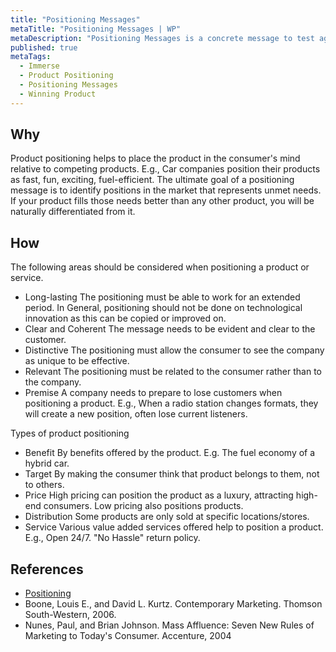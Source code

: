```yaml
---
title: "Positioning Messages"
metaTitle: "Positioning Messages | WP"
metaDescription: "Positioning Messages is a concrete message to test against the target market. It could be a tagline, short pitch, or a ad message. It will eventually be the way that consumers define the product on important attributes."
published: true
metaTags:
  - Immerse
  - Product Positioning
  - Positioning Messages
  - Winning Product 
---
```


## Why
Product positioning helps to place the product in the consumer's mind relative to competing products. E.g., Car companies position their products as fast, fun, exciting, fuel-efficient. The ultimate goal of a positioning message is to identify positions in the market that represents unmet needs. If your product fills those needs better than any other product, you will be naturally differentiated from it.


## How
The following areas should be considered when positioning a product or service.

- Long-lasting
The positioning must be able to work for an extended period. In General, positioning should not be done on technological innovation as this can be copied or improved on.
- Clear and Coherent
The message needs to be evident and clear to the customer.
- Distinctive
The positioning must allow the consumer to see the company as unique to be effective.
- Relevant
The positioning must be related to the consumer rather than to the company.
- Premise
A company needs to prepare to lose customers when positioning a product. E.g., When a radio station changes formats, they will create a new position, often lose current listeners.


Types of product positioning

- Benefit
By benefits offered by the product. E.g. The fuel economy of a hybrid car.
- Target
By making the consumer think that product belongs to them, not to others.
- Price
High pricing can position the product as a luxury, attracting high-end consumers. Low pricing also positions products.
- Distribution
Some products are only sold at specific locations/stores.
- Service
Various value added services offered help to position a product. E.g., Open 24/7. "No Hassle" return policy.


## References
- [Positioning](<https://en.wikipedia.org/wiki/Positioning_(marketing)>)
- Boone, Louis E., and David L. Kurtz. Contemporary Marketing. Thomson South-Western, 2006.
- Nunes, Paul, and Brian Johnson. Mass Affluence: Seven New Rules of Marketing to Today's Consumer. Accenture, 2004
